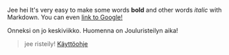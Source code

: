 Jee hei It's very easy to make some words **bold** and other words
 *italic* with Markdown. You can even [link to Google!](http://google.com)

Onneksi on jo keskiviikko. Huomenna on Jouluristeilyn aika!

> jee
> risteily!
 [Käyttöohje](https://github.com/laurajoopa/otm2016/blob/master/dokumentointi/kaytto-ohje.md)
